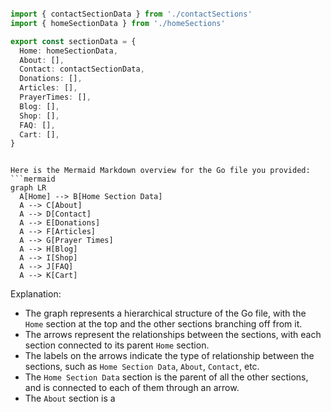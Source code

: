 ```ts

import { contactSectionData } from './contactSections'
import { homeSectionData } from './homeSections'

export const sectionData = {
  Home: homeSectionData,
  About: [],
  Contact: contactSectionData,
  Donations: [],
  Articles: [],
  PrayerTimes: [],
  Blog: [],
  Shop: [],
  FAQ: [],
  Cart: [],
}


```

```mermaid

Here is the Mermaid Markdown overview for the Go file you provided:
```mermaid
graph LR
  A[Home] --> B[Home Section Data]
  A --> C[About]
  A --> D[Contact]
  A --> E[Donations]
  A --> F[Articles]
  A --> G[Prayer Times]
  A --> H[Blog]
  A --> I[Shop]
  A --> J[FAQ]
  A --> K[Cart]
```
Explanation:

* The graph represents a hierarchical structure of the Go file, with the `Home` section at the top and the other sections branching off from it.
* The arrows represent the relationships between the sections, with each section connected to its parent `Home` section.
* The labels on the arrows indicate the type of relationship between the sections, such as `Home Section Data`, `About`, `Contact`, etc.
* The `Home Section Data` section is the parent of all the other sections, and is connected to each of them through an arrow.
* The `About` section is a

```
